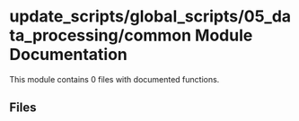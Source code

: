 # update_scripts/global_scripts/05_data_processing/common Module Documentation

This module contains 0 files with documented functions.

## Files
